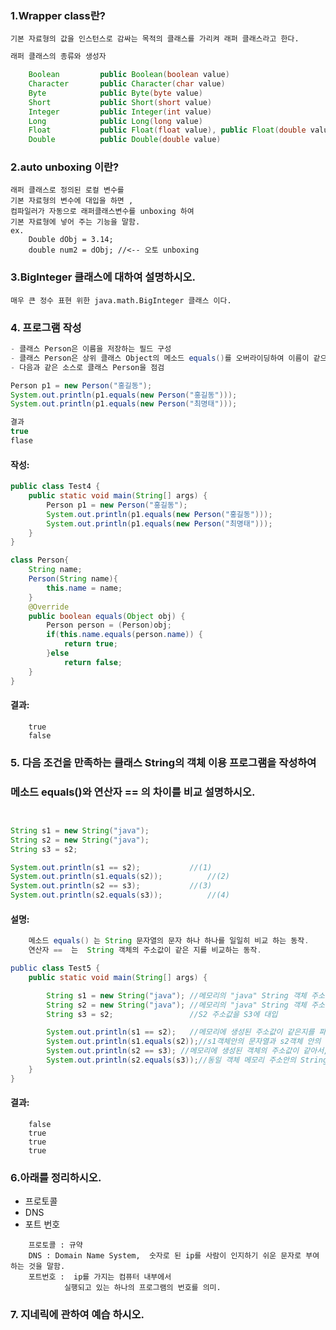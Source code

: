 ### 1.Wrapper class란?
	기본 자료형의 값을 인스턴스로 감싸는 목적의 클래스를 가리켜 래퍼 클래스라고 한다.
```java
래퍼 클래스의 종류와 생성자

	Boolean 		public Boolean(boolean value)
	Character 		public Character(char value)
	Byte 			public Byte(byte value)
	Short 			public Short(short value)
	Integer 		public Integer(int value)
	Long 			public Long(long value)
	Float 			public Float(float value), public Float(double value)
	Double 			public Double(double value)
```
	
### 2.auto unboxing 이란?
	래퍼 클래스로 정의된 로컬 변수를 
	기본 자료형의 변수에 대입을 하면 , 
	컴파일러가 자동으로 래퍼클래스변수를 unboxing 하여
	기본 자료형에 넣어 주는 기능을 말함.
	ex.
		Double dObj = 3.14;
		double num2 = dObj;	//<-- 오토 unboxing
		
### 3.BigInteger 클래스에 대하여 설명하시오. 
	매우 큰 정수 표현 위한 java.math.BigInteger 클래스 이다.

### 4. 프로그램 작성
```java
- 클래스 Person은 이름을 저장하는 필드 구성
- 클래스 Person은 상위 클래스 Object의 메소드 equals()를 오버라이딩하여 이름이 같으면 true를 반환하는 메소드 구현
- 다음과 같은 소스로 클래스 Person을 점검

Person p1 = new Person("홍길동");
System.out.println(p1.equals(new Person("홍길동")));
System.out.println(p1.equals(new Person("최명태")));

결과 
true
flase
```
#### 작성:
```java
public class Test4 {
	public static void main(String[] args) {
		Person p1 = new Person("홍길동");
		System.out.println(p1.equals(new Person("홍길동")));
		System.out.println(p1.equals(new Person("최명태")));
	}
}

class Person{
	String name;
	Person(String name){
		this.name = name;
	}
	@Override
	public boolean equals(Object obj) {
		Person person = (Person)obj;
		if(this.name.equals(person.name)) {
			return true;	
		}else
			return false;
	}
}
```
#### 결과:
```
	true
	false

```


### 5. 다음 조건을 만족하는 클래스 String의 객체 이용 프로그램을 작성하여 
###   메소드 equals()와 연산자 == 의 차이를 비교 설명하시오.
```java


String s1 = new String("java");
String s2 = new String("java");
String s3 = s2;

System.out.println(s1 == s2);			//(1)
System.out.println(s1.equals(s2));			//(2)
System.out.println(s2 == s3);			//(3)
System.out.println(s2.equals(s3));			//(4)
```
#### 설명:
```java
	메소드 equals() 는 String 문자열의 문자 하나 하나를 일일히 비교 하는 동작.
	연산자 ==  는  String 객체의 주소값이 같은 지를 비교하는 동작.

public class Test5 {
	public static void main(String[] args) {

		String s1 = new String("java");	//메모리의 "java" String 객체 주소를 S1 참조변수에 대입
		String s2 = new String("java"); //메모리의 "java" String 객체 주소를 S2 참조변수에 대입
		String s3 = s2;					//S2 주소값을 S3에 대입

		System.out.println(s1 == s2);	//메모리에 생성된 주소값이 같은지를 파라메터로 입력함, 결과:false.
		System.out.println(s1.equals(s2));//s1객체안의 문자열과 s2객체 안의 문자열이 같은지를 비교, 결과:true.
		System.out.println(s2 == s3); //메모리에 생성된 객체의 주소값이 같아서, 결과:true.
		System.out.println(s2.equals(s3));//동일 객체 메모리 주소안의 String을 비교하는 것이 되어서, 결과:true.
	}
}
```
#### 결과: 
```
	false
	true
	true
	true
```

### 6.아래를 정리하시오.
 - 프로토콜
 - DNS
 - 포트 번호

```
	프로토콜 : 규약
	DNS : Domain Name System,  숫자로 된 ip를 사람이 인지하기 쉬운 문자로 부여하는 것을 말함.
	포트번호 :  ip를 가지는 컴퓨터 내부에서
			실행되고 있는 하나의 프로그램의 번호를 의미.
``` 

### 7. 지네릭에 관하여 예습 하시오.
